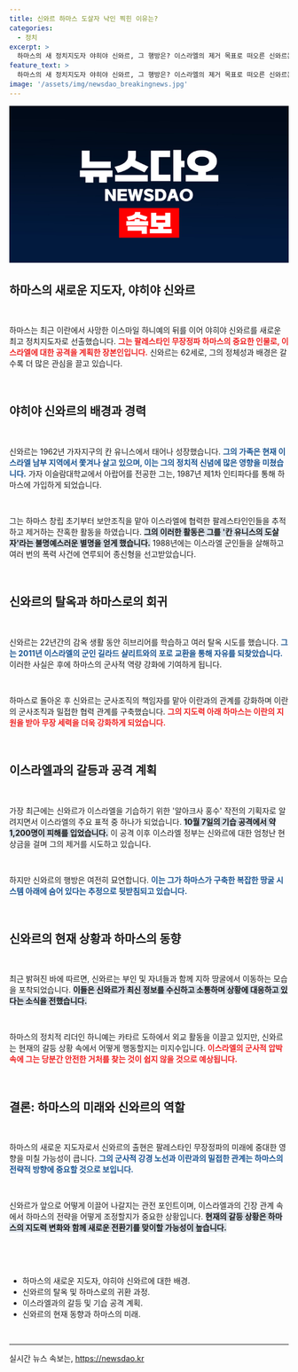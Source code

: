 ```yaml
---
title: 신와르 하마스 도살자 낙인 찍힌 이유는?
categories:
  - 정치
excerpt: >
  하마스의 새 정치지도자 야히야 신와르, 그 행방은? 이스라엘의 제거 목표로 떠오른 신와르는 지하 땅굴 속에 숨어 있으며, 국제형사재판소의 체포 영장까지 발부됐다. 그의 결단이 또 다른 시작을 알릴까?
feature_text: >
  하마스의 새 정치지도자 야히야 신와르, 그 행방은? 이스라엘의 제거 목표로 떠오른 신와르는 지하 땅굴 속에 숨어 있으며, 국제형사재판소의 체포 영장까지 발부됐다. 그의 결단이 또 다른 시작을 알릴까?
image: '/assets/img/newsdao_breakingnews.jpg'
---
```


<p><img src="/assets/img/newsdao_breakingnews.jpg" alt="firstkoreanews 속보" /></p>

<h2 data-ke-size="size26">하마스의 새로운 지도자, 야히야 신와르</h2>

<p data-ke-size="size16">&nbsp;</p>

<p>하마스는 최근 이란에서 사망한 이스마일 하니예의 뒤를 이어 야히야 신와르를 새로운 최고 정치지도자로 선출했습니다. <b><span style="color: #ee2323;">그는 팔레스타인 무장정파 하마스의 중요한 인물로, 이스라엘에 대한 공격을 계획한 장본인입니다.</span></b> 신와르는 62세로, 그의 정체성과 배경은 갈수록 더 많은 관심을 끌고 있습니다. </p>

<p data-ke-size="size16">&nbsp;</p>

<h2 data-ke-size="size26">야히야 신와르의 배경과 경력</h2>

<p data-ke-size="size16">&nbsp;</p>

<p>신와르는 1962년 가자지구의 칸 유니스에서 태어나 성장했습니다. <b><span style="color: #1a5490;">그의 가족은 현재 이스라엘 남부 지역에서 쫓겨나 살고 있으며, 이는 그의 정치적 신념에 많은 영향을 미쳤습니다.</span></b> 가자 이슬람대학교에서 아랍어를 전공한 그는, 1987년 제1차 인티파다를 통해 하마스에 가입하게 되었습니다. </p>

<p data-ke-size="size16">&nbsp;</p>

<p>그는 하마스 창립 초기부터 보안조직을 맡아 이스라엘에 협력한 팔레스타인인들을 추적하고 제거하는 잔혹한 활동을 하였습니다. <b><span style="background-color: #21538527;">그의 이러한 활동은 그를 '칸 유니스의 도살자'라는 불명예스러운 별명을 얻게 했습니다.</span></b> 1988년에는 이스라엘 군인들을 살해하고 여러 번의 폭력 사건에 연루되어 종신형을 선고받았습니다. </p>

<p data-ke-size="size16">&nbsp;</p>

<h2 data-ke-size="size26">신와르의 탈옥과 하마스로의 회귀</h2>

<p data-ke-size="size16">&nbsp;</p>

<p>신와르는 22년간의 감옥 생활 동안 히브리어를 학습하고 여러 탈옥 시도를 했습니다. <b><span style="color: #1a5490;">그는 2011년 이스라엘의 군인 길라드 샬리트와의 포로 교환을 통해 자유를 되찾았습니다.</span></b> 이러한 사실은 후에 하마스의 군사적 역량 강화에 기여하게 됩니다.</p>

<p data-ke-size="size16">&nbsp;</p>

<p>하마스로 돌아온 후 신와르는 군사조직의 책임자를 맡아 이란과의 관계를 강화하며 이란의 군사조직과 밀접한 협력 관계를 구축했습니다. <b><span style="color: #ee2323;">그의 지도력 아래 하마스는 이란의 지원을 받아 무장 세력을 더욱 강화하게 되었습니다.</span></b></p>

<p data-ke-size="size16">&nbsp;</p>

<h2 data-ke-size="size26">이스라엘과의 갈등과 공격 계획</h2>

<p data-ke-size="size16">&nbsp;</p>

<p>가장 최근에는 신와르가 이스라엘을 기습하기 위한 '알아크사 홍수' 작전의 기획자로 알려지면서 이스라엘의 주요 표적 중 하나가 되었습니다. <b><span style="background-color: #21538527;">10월 7일의 기습 공격에서 약 1,200명이 피해를 입었습니다.</span></b> 이 공격 이후 이스라엘 정부는 신와르에 대한 엄청난 현상금을 걸며 그의 제거를 시도하고 있습니다.</p>

<p data-ke-size="size16">&nbsp;</p>

<p>하지만 신와르의 행방은 여전히 묘연합니다. <b><span style="color: #1a5490;">이는 그가 하마스가 구축한 복잡한 땅굴 시스템 아래에 숨어 있다는 추정으로 뒷받침되고 있습니다.</span></b></p>

<p data-ke-size="size16">&nbsp;</p>

<h2 data-ke-size="size26">신와르의 현재 상황과 하마스의 동향</h2>

<p data-ke-size="size16">&nbsp;</p>

<p>최근 밝혀진 바에 따르면, 신와르는 부인 및 자녀들과 함께 지하 땅굴에서 이동하는 모습을 포착되었습니다. <b><span style="background-color: #21538527;">이들은 신와르가 최신 정보를 수신하고 소통하며 상황에 대응하고 있다는 소식을 전했습니다.</span></b> </p>

<p data-ke-size="size16">&nbsp;</p>

<p>하마스의 정치적 리더인 하니예는 카타르 도하에서 외교 활동을 이끌고 있지만, 신와르는 현재의 갈등 상황 속에서 어떻게 행동할지는 미지수입니다. <b><span style="color: #ee2323;">이스라엘의 군사적 압박 속에 그는 당분간 안전한 거처를 찾는 것이 쉽지 않을 것으로 예상됩니다.</span></b></p>

<p data-ke-size="size16">&nbsp;</p>

<h2 data-ke-size="size26">결론: 하마스의 미래와 신와르의 역할</h2>

<p data-ke-size="size16">&nbsp;</p>

<p>하마스의 새로운 지도자로서 신와르의 출현은 팔레스타인 무장정파의 미래에 중대한 영향을 미칠 가능성이 큽니다. <b><span style="color: #1a5490;">그의 군사적 강경 노선과 이란과의 밀접한 관계는 하마스의 전략적 방향에 중요할 것으로 보입니다.</span></b> </p>

<p data-ke-size="size16">&nbsp;</p>

<p>신와르가 앞으로 어떻게 이끌어 나갈지는 관전 포인트이며, 이스라엘과의 긴장 관계 속에서 하마스의 전략을 어떻게 조정할지가 중요한 상황입니다. <b><span style="background-color: #21538527;">현재의 갈등 상황은 하마스의 지도력 변화와 함께 새로운 전환기를 맞이할 가능성이 높습니다.</span></b> </p>

<p data-ke-size="size16">&nbsp;</p>

<p><br></p>

<ul>
    <li>하마스의 새로운 지도자, 야히야 신와르에 대한 배경.
    </li>
    <li>신와르의 탈옥 및 하마스로의 귀환 과정.
    </li>
    <li>이스라엘과의 갈등 및 기습 공격 계획.
    </li>
    <li>신와르의 현재 동향과 하마스의 미래.
    </li>
</ul>

<p data-ke-size="size16">&nbsp;</p>

<hr />
실시간 뉴스 속보는, <a href="https://newsdao.kr" rel="dofollow">https://newsdao.kr</a>


